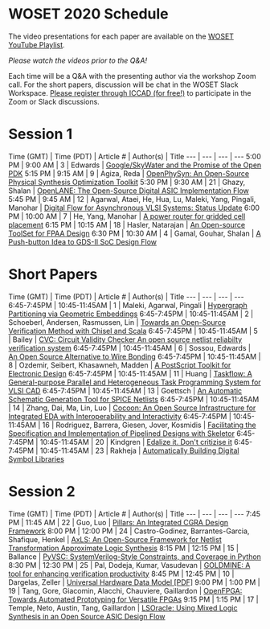# WOSET 2020 Schedule

The video presentations for each paper are available on the [WOSET YouTube Playlist](https://www.youtube.com/playlist?list=PLItVYhgea-kEV15gg-D_rm7VG8bg20_XV).  

*Please watch the videos prior to the Q&A!*

Each time will be a Q&A with the presenting author via the workshop Zoom call. 
For the short papers, discussion will be chat in the WOSET Slack Workspace.
[Please register through ICCAD (for free!)](https://iccad.com/registration-rates) to participate in the Zoom or Slack discussions.

# Session 1

Time (GMT) | Time (PDT) | Article # | Author(s) | Title
--- | ---  | --- | --- 
5:00 PM | 9:00 AM | 3 | Edwards | [Google/SkyWater and the Promise of the Open PDK](https://woset-workshop.github.io/WOSET2020.html#article-3)
5:15 PM | 9:15 AM | 9 | Agiza, Reda | [OpenPhySyn: An Open-Source Physical Synthesis Optimization Toolkit](https://woset-workshop.github.io/WOSET2020.html#article-9)
5:30 PM | 9:30 AM | 21 | Ghazy, Shalan | [OpenLANE: The Open-Source Digital ASIC Implementation Flow](https://woset-workshop.github.io/WOSET2020.html#article-21)
5:45 PM | 9:45 AM | 12 | Agarwal, Ataei, He, Hua, Lu, Maleki, Yang, Pingali, Manohar | [Digital Flow for Asynchronous VLSI Systems: Status Update](https://woset-workshop.github.io/WOSET2020.html#article-12)
6:00 PM | 10:00 AM | 7 | He, Yang, Manohar | [A power router for gridded cell placement](https://woset-workshop.github.io/WOSET2020.html#article-7)
6:15 PM | 10:15 AM | 18 | Hasler, Natarajan | [An Open-source ToolSet for FPAA Design](https://woset-workshop.github.io/WOSET2020.html#article-18)
6:30 PM | 10:30 AM | 4 | Gamal, Gouhar, Shalan | [A Push-button Idea to GDS-II SoC Design Flow](https://woset-workshop.github.io/WOSET2020.html#article-4)

 
# Short Papers

Time (GMT) | Time (PDT) | Article # | Author(s) | Title
--- | ---  | --- | --- 
6:45-7:45PM | 10:45-11:45AM | 1 | Maleki, Agarwal, Pingali | [Hypergraph Partitioning via Geometric Embeddings](https://woset-workshop.github.io/WOSET2020.html#article-1)
6:45-7:45PM | 10:45-11:45AM | 2 | Schoeberl, Andersen, Rasmussen, Lin | [Towards an Open-Source Verification Method with Chisel and Scala](https://woset-workshop.github.io/WOSET2020.html#article-2)
6:45-7:45PM | 10:45-11:45AM | 5 | Bailey | [CVC: Circuit Validity Checker An open source netlist reliabilty verification system](https://woset-workshop.github.io/WOSET2020.html#article-5)
6:45-7:45PM | 10:45-11:45AM | 6 | Sossou, Edwards | [An Open Source Alternative to Wire Bonding](https://woset-workshop.github.io/WOSET2020.html#article-6)
6:45-7:45PM | 10:45-11:45AM | 8 | Ozdemir, Seibert, Khasawneh, Madden | [A PostScript Toolkit for Electronic Design](https://woset-workshop.github.io/WOSET2020.html#article-8)
6:45-7:45PM | 10:45-11:45AM | 11 | Huang | [Taskflow: A General-purpose Parallel and Heterogeneous Task Programming System for VLSI CAD](https://woset-workshop.github.io/WOSET2020.html#article-11)
6:45-7:45PM | 10:45-11:45AM | 13 | Goettsch | [An Automatic Schematic Generation Tool for SPICE Netlists](https://woset-workshop.github.io/WOSET2020.html#article-13)
6:45-7:45PM | 10:45-11:45AM | 14 | Zhang, Dai, Ma, Lin, Luo | [Cocoon: An Open Source Infrastructure for Integrated EDA with Interoperability and Interactivity](https://woset-workshop.github.io/WOSET2020.html#article-14)
6:45-7:45PM | 10:45-11:45AM | 16 | Rodriguez, Barrera, Giesen, Jover, Kosmidis | [Facilitating the Specification and Implementation of Pipelined Designs with Skeletor](https://woset-workshop.github.io/WOSET2020.html#article-16)
6:45-7:45PM | 10:45-11:45AM | 20 | Kindgren | [Edalize it. Don't critizise it](https://woset-workshop.github.io/WOSET2020.html#article-20)
6:45-7:45PM | 10:45-11:45AM | 23 | Rakheja | [Automatically Building Digital Symbol Libraries](https://woset-workshop.github.io/WOSET2020.html#article-23)

# Session 2

Time (GMT) | Time (PDT) | Article # | Author(s) | Title
--- | ---  | --- | --- 
7:45 PM | 11:45 AM | 22 | Guo, Luo | [Pillars: An Integrated CGRA Design Framework](https://woset-workshop.github.io/WOSET2020.html#article-22)
8:00 PM | 12:00 PM | 24 | Castro-Godinez, Barrantes-Garcia, Shafique, Henkel | [AxLS: An Open-Source Framework for Netlist Transformation Approximate Logic Synthesis](https://woset-workshop.github.io/WOSET2020.html#article-24)
8:15 PM | 12:15 PM | 15 | Ballance | [PyVSC: SystemVerilog-Style Constraints, and Coverage in Python](https://woset-workshop.github.io/WOSET2020.html#article-15)
8:30 PM | 12:30 PM | 25 | Pal, Dodeja, Kumar, Vasudevan | [GOLDMINE: A tool for enhancing verification productivity](https://woset-workshop.github.io/WOSET2020.html#article-25)
8:45 PM | 12:45 PM | 10 | Dargelas, Zeller | [Universal Hardware Data Model [PDF]](https://woset-workshop.github.io/WOSET2020.html#article-10)
9:00 PM | 1:00 PM | 19 | Tang, Gore, Giacomin, Alacchi, Chauviere, Gaillardon | [OpenFPGA: Towards Automated Prototyping for Versatile FPGAs](https://woset-workshop.github.io/WOSET2020.html#article-19)
9:15 PM | 1:15 PM | 17 | Temple, Neto, Austin, Tang, Gaillardon | [LSOracle: Using Mixed Logic Synthesis in an Open Source ASIC Design Flow](https://woset-workshop.github.io/WOSET2020.html#article-17)
